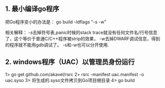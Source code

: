 ## 1. 最小编译go程序
   把Go程序变小的办法是：
   go build -ldflags "-s -w"

   相关解释：
   -s去掉符号表,panic时候的stack trace就没有任何文件名/行号信息了，这个等价于普通C/C++程序被strip的效果，
   -w去掉DWARF调试信息，得到的程序就不能用gdb调试了。 -s和-w也可以分开使用.

## 2. windows程序（UAC）以管理员身份运行
   1> go get github.com/akavel/rsrc
   2> rsrc -manifest uac.manifest -o uac.syso
   3> 将生成的.syso文件拷贝到Go项目根目录
   4> go build
